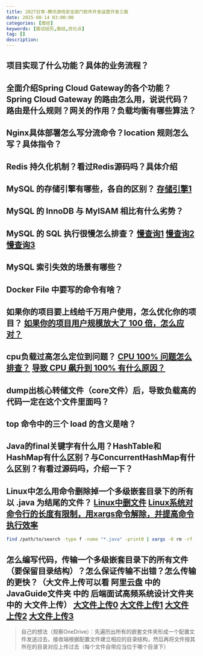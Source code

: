 ```yaml
---
title: 2027日常-腾讯游戏安全部门软件开发运营开发三面
date: 2025-08-14 03:00:00
categories: [面经]
keywords: [面试经历,面经,优化点]
tag: []
description:
---
```


## 项目实现了什么功能？具体的业务流程？

## 全面介绍Spring Cloud Gateway的各个功能？Spring Cloud Gateway 的路由怎么用，说说代码？路由是什么规则？网关的作用？负载均衡有哪些算法？

## Nginx具体部署怎么写分流命令？location 规则怎么写？具体指令？

## Redis 持久化机制？看过Redis源码吗？具体介绍

## MySQL 的存储引擎有哪些，各自的区别？ [存储引擎1](https://zhuanlan.zhihu.com/p/13457683203)

## MySQL 的 InnoDB 与 MyISAM 相比有什么劣势？

## MySQL 的 SQL 执行很慢怎么排查？ [慢查询1](https://cloud.tencent.com/developer/article/2350545) [慢查询2](https://www.cnblogs.com/mysql-hang/articles/10726232.html) [慢查询3](https://www.oryoy.com/news/jie-jue-mysql-zhi-xing-sql-wen-jian-huan-man-wen-ti-you-hua-cha-xun-yu-pei-zhi-ji-qiao.html)

## MySQL 索引失效的场景有哪些？

## Docker File 中要写的命令有啥？

## 如果你的项目要上线给千万用户使用，怎么优化你的项目？ [如果你的项目用户规模放大了 100 倍，怎么应对？](https://mp.weixin.qq.com/s?__biz=MzUxODAzNDg4NQ==&mid=2247541498&idx=2&sn=d0c551e756731641f23ec46edec29129&cur_album_id=3752960238937030659&poc_token=HAPpnWij8SHqlMRPz3veGSDv9pNxumCvr40QfUA4)

## cpu负载过高怎么定位到问题？ [CPU 100% 问题怎么排查？](https://mp.weixin.qq.com/s?__biz=MzUxODAzNDg4NQ==&mid=2247533580&idx=2&sn=9a688d3c00f099f542429f09d863552b&cur_album_id=3752960238937030659&poc_token=HPvonWijF-quoFa15K7oJeoTIjiA9MnowQQePO6w) [导致 CPU 飙升到 100% 有什么原因？](https://mp.weixin.qq.com/s?__biz=MzUxODAzNDg4NQ==&mid=2247535796&idx=2&sn=d075b60b6dc1bdc98a61002c04060caf&cur_album_id=3752960238937030659&poc_token=HPvonWijP221VgtJVU7mr7SQIPnMsDw_1zVy5Prh)

## dump出核心转储文件（core文件）后，导致负载高的代码一定在这个文件里面吗？

## top 命令中的三个 load 的含义是啥？

## Java的final关键字有什么用？HashTable和HashMap有什么区别？与ConcurrentHashMap有什么区别？有看过源码吗，介绍一下？

## Linux中怎么用命令删除掉一个多级嵌套目录下的所有以 .java 为结尾的文件？ [Linux中删文件](https://developer.aliyun.com/article/1297170) [Linux系统对命令行的长度有限制，用xargs命令解除，并提高命令执行效率](https://cloud.tencent.com/developer/information/linux%20%E4%B8%ADxargs%20%E7%94%A8%E6%B3%95)

```bash
find /path/to/search -type f -name "*.java" -print0 | xargs -0 rm -rf
```

## 怎么编写代码，传输一个多级嵌套目录下的所有文件（要保留目录结构）？怎么保证传输不出错？怎么传输的更快？（大文件上传可以看 阿里云盘 中的 JavaGuide文件夹 中的 后端面试高频系统设计文件夹 中的 大文件上传） [大文件上传0](https://juejin.cn/post/6844904155086061576) [大文件上传1](https://www.cnblogs.com/songsu/p/17719087.html) [大文件上传2](https://www.nowcoder.com/discuss/353149447293050880) [大文件上传3](https://www.nowcoder.com/discuss/627933184763633664)

> 自己的想法（观察OneDrive）：先遍历出所有的嵌套文件夹形成一个配置文件发送过去，接收端根据配置文件建立相应的目录结构，然后再将文件按其所在的目录对应上传过去（每个文件自带应当位于哪个目录下）
